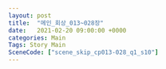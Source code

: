 ```yaml
---
layout: post
title:  "메인_회상_013~028장"
date:   2021-02-20 09:00:00 +0000
categories: Main
Tags: Story Main
SceneCode: ["scene_skip_cp013-028_q1_s10"]
---
```

